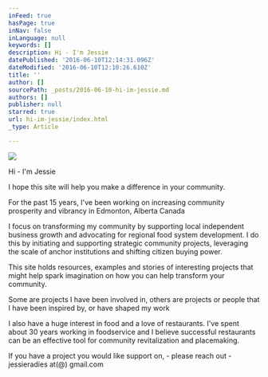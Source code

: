 ```yaml
---
inFeed: true
hasPage: true
inNav: false
inLanguage: null
keywords: []
description: Hi - I'm Jessie
datePublished: '2016-06-10T12:14:31.096Z'
dateModified: '2016-06-10T12:10:26.610Z'
title: ''
author: []
sourcePath: _posts/2016-06-10-hi-im-jessie.md
authors: []
publisher: null
starred: true
url: hi-im-jessie/index.html
_type: Article

---
```

![](https://the-grid-user-content.s3-us-west-2.amazonaws.com/11f5729e-6396-4214-9ec4-9ec14d591a58.jpg)

Hi - I'm Jessie

I hope this site will help you make a difference in your community.

For the past 15 years, I've been working on increasing community prosperity and vibrancy in Edmonton, Alberta Canada 

I focus on transforming my community by supporting local independent business growth and advocating for regional food system development. I do this by initiating and supporting strategic community projects, leveraging the scale of anchor institutions and shifting citizen buying power. 

This site holds resources, examples and stories of interesting projects that might help spark imagination on how you can help transform your community. 

Some are projects I have been involved in, others are projects or people that I have been inspired by, or have shaped my work

I also have a huge interest in food and a love of restaurants. I've spent about 30 years working in foodservice and I believe successful restaurants can be an effective tool for community revitalization and placemaking. 

If you have a project you would like support on, - please reach out - jessieradies at(@) gmail.com